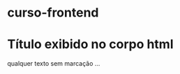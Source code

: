# curso-frontend
<!DOCTYPE html>
<html lang="pt_BR">
	<head>
		<title>Título da página exibido no navegador</title>
	</head>
	<body>
		<h1>Título exibido no corpo html</h1>
		<p>qualquer texto sem marcação ... </p>
	</body>
</html>
